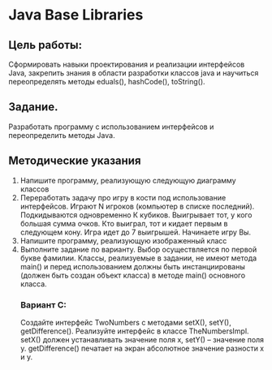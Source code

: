 # Java Base Libraries

## Цель работы:
Сформировать навыки проектирования и реализации интерфейсов Java,
закрепить знания в области разработки классов java и научиться
переопределять методы eduals(), hashCode(), toString().

## Задание. 
Разработать программу с использованием интерфейсов и переопределить методы Java.

## Методические указания
1. Напишите программу, реализующую следующую диаграмму классов
2. Переработать задачу про игру в кости под использование интерфейсов.
   Играют N игроков (компьютер в списке последний). Подкидываются
   одновременно К кубиков. Выигрывает тот, у кого большая сумма очков.
   Кто выиграл, тот и кидает первым в следующем кону. Игра идет до 7
   выигрышей. Начинаете игру Вы.
3. Напишите программу, реализующую изображенный класс
4. Выполните задание по варианту. Выбор осуществляется по первой букве
   фамилии.
   Классы, реализуемые в задании, не имеют метода main() и перед
   использованием должны быть инстанциированы (должен быть создан
   объект класса) в методе main() основного класса.
   ### Вариант С:
      Создайте интерфейс TwoNumbers с методами setX(), setY(),
      getDifference(). Реализуйте интерфейс в классе TheNumbersImpl.
      setX() должен устанавливать значение поля x, setY() – значение
      поля y. getDifference() печатает на экран абсолютное значение
      разности x и y.
